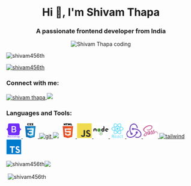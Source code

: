 <h1 align="center">Hi 👋, I'm Shivam Thapa</h1>
<h3 align="center">A passionate frontend developer from India</h3>

<!-- Add a coding-themed GIF -->
<p align="center">
  <img src="https://media1.tenor.com/m/fqHiEjR-2FMAAAAd/gojou-satoru.gif" alt="Shivam Thapa coding" width="400"/>
</p>

<p align="left"> <img src="https://komarev.com/ghpvc/?username=shivam456th&label=Profile%20views&color=0e75b6&style=flat" alt="shivam456th" /> </p>

<p align="left"> <a href="https://github.com/ryo-ma/github-profile-trophy"><img src="https://github-profile-trophy.vercel.app/?username=shivam456th" alt="shivam456th" /></a> </p>

<h3 align="left">Connect with me:</h3>
<p align="left">
<a href="https://linkedin.com/in/shivam thapa" target="blank">
  <img align="center" src="https://raw.githubusercontent.com/rahuldkjain/github-profile-readme-generator/master/src/images/icons/Social/linked-in-alt.svg" alt="shivam thapa" height="30" width="40" />
</a>
<!-- Add a handshake or connection-related GIF -->
<img src="https://media.giphy.com/media/3o7aCSPqXE3xj8u3eY/giphy.gif" width="50"/>
</p>

<h3 align="left">Languages and Tools:</h3>
<p align="left"> 
<a href="https://getbootstrap.com" target="_blank" rel="noreferrer"> 
  <img src="https://raw.githubusercontent.com/devicons/devicon/master/icons/bootstrap/bootstrap-plain-wordmark.svg" alt="bootstrap" width="40" height="40"/> 
</a> 
<a href="https://www.w3schools.com/css/" target="_blank" rel="noreferrer"> 
  <img src="https://raw.githubusercontent.com/devicons/devicon/master/icons/css3/css3-original-wordmark.svg" alt="css3" width="40" height="40"/> 
</a> 
<a href="https://git-scm.com/" target="_blank" rel="noreferrer"> 
  <img src="https://www.vectorlogo.zone/logos/git-scm/git-scm-icon.svg" alt="git" width="40" height="40"/> 
</a> 
<!-- Add a tools-related GIF -->
<img src="https://media.giphy.com/media/KzJkzjggfGN5Py6nkT/giphy.gif" width="50"/>
<a href="https://www.w3.org/html/" target="_blank" rel="noreferrer"> 
  <img src="https://raw.githubusercontent.com/devicons/devicon/master/icons/html5/html5-original-wordmark.svg" alt="html5" width="40" height="40"/> 
</a> 
<a href="https://developer.mozilla.org/en-US/docs/Web/JavaScript" target="_blank" rel="noreferrer"> 
  <img src="https://raw.githubusercontent.com/devicons/devicon/master/icons/javascript/javascript-original.svg" alt="javascript" width="40" height="40"/> 
</a> 
<a href="https://nodejs.org" target="_blank" rel="noreferrer"> 
  <img src="https://raw.githubusercontent.com/devicons/devicon/master/icons/nodejs/nodejs-original-wordmark.svg" alt="nodejs" width="40" height="40"/> 
</a> 
<a href="https://reactjs.org/" target="_blank" rel="noreferrer"> 
  <img src="https://raw.githubusercontent.com/devicons/devicon/master/icons/react/react-original-wordmark.svg" alt="react" width="40" height="40"/> 
</a> 
<a href="https://redux.js.org" target="_blank" rel="noreferrer"> 
  <img src="https://raw.githubusercontent.com/devicons/devicon/master/icons/redux/redux-original.svg" alt="redux" width="40" height="40"/> 
</a> 
<a href="https://sass-lang.com" target="_blank" rel="noreferrer"> 
  <img src="https://raw.githubusercontent.com/devicons/devicon/master/icons/sass/sass-original.svg" alt="sass" width="40" height="40"/> 
</a> 
<a href="https://tailwindcss.com/" target="_blank" rel="noreferrer"> 
  <img src="https://www.vectorlogo.zone/logos/tailwindcss/tailwindcss-icon.svg" alt="tailwind" width="40" height="40"/> 
</a> 
<a href="https://www.typescriptlang.org/" target="_blank" rel="noreferrer"> 
  <img src="https://raw.githubusercontent.com/devicons/devicon/master/icons/typescript/typescript-original.svg" alt="typescript" width="40" height="40"/> 
</a> 
</p>

<!-- Add an analytics/coding GIF in the stats section -->
<p><img align="left" src="https://github-readme-stats.vercel.app/api/top-langs?username=shivam456th&show_icons=true&locale=en&layout=compact" alt="shivam456th" />
<img src="https://media.giphy.com/media/L1R1tvI9svkIWwpVYr/giphy.gif" width="50"/>
</p>

<p>&nbsp;<img align="center" src="https://github-readme-stats.vercel.app/api?username=shivam456th&show_icons=true&locale=en" alt="shivam456th" /></p>
